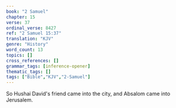 ```yaml
---
book: "2 Samuel"
chapter: 15
verse: 37
ordinal_verse: 8427
ref: "2 Samuel 15:37"
translation: "KJV"
genre: "History"
word_count: 13
topics: []
cross_references: []
grammar_tags: [inference-opener]
thematic_tags: []
tags: ["Bible","KJV","2-Samuel"]
---
```

So Hushai David's friend came into the city, and Absalom came into Jerusalem.
